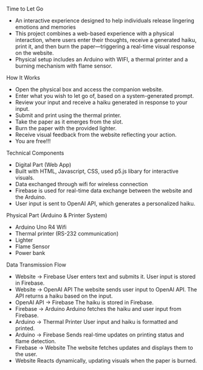 Time to Let Go
- An interactive experience designed to help individuals release lingering emotions and memories
- This project combines a web-based experience with a physical interaction, where users enter their thoughts, receive a generated haiku, print it, and then burn the paper—triggering a real-time visual response on the website.
- Physical setup includes an Arduino with WIFI, a thermal printer and a burning mechanism with flame sensor.

How It Works
- Open the physical box and access the companion website.
- Enter what you wish to let go of, based on a system-generated prompt.
- Review your input and receive a haiku generated in response to your input.
- Submit and print using the thermal printer.
- Take the paper as it emerges from the slot.
- Burn the paper with the provided lighter.
- Receive visual feedback from the website reflecting your action.
- You are free!!!

Technical Components
- Digital Part (Web App)
- Built with HTML, Javascript, CSS, used p5.js libary for interactive visuals.
- Data exchanged through wifi for wireless connection
- Firebase is used for real-time data exchange between the website and the Arduino.
- User input is sent to OpenAI API, which generates a personalized haiku.

Physical Part (Arduino & Printer System)
- Arduino Uno R4 Wifi 
- Thermal printer (RS-232 communication)
- Lighter
- Flame Sensor
- Power bank

Data Transmission Flow
- Website → Firebase
  User enters text and submits it.
  User input is stored in Firebase.
- Website → OpenAI API
  The website sends user input to OpenAI API.
  The API returns a haiku based on the input.
- OpenAI API → Firebase
  The haiku is stored in Firebase.
- Firebase → Arduino
  Arduino fetches the haiku and user input from Firebase.
- Arduino → Thermal Printer
  User input and haiku is formatted and printed.
- Arduino → Firebase
  Sends real-time updates on printing status and flame detection.
- Firebase → Website
  The website fetches updates and displays them to the user.
- Website
  Reacts dynamically, updating visuals when the paper is burned.
